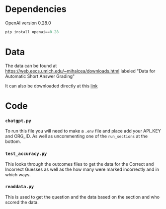 # Dependencies
OpenAI version 0.28.0
```python
pip install openai==0.28
```

# Data
The data can be found at https://web.eecs.umich.edu/~mihalcea/downloads.html labeled "Data for Automatic Short Answer Grading"

It can also be downloaded directly at this [link](https://web.eecs.umich.edu/~mihalcea/downloads.html#saga)

# Code
### ```chatgpt.py```
To run this file you will need to make a ```.env``` file and place add your API_KEY and ORG_ID. As well as uncommenting one of the ```run_sections``` at the bottom.

### ```test_accuracy.py```
This looks through the outcomes files to get the data for the Correct and Incorrect Guesses as well as the how many were marked incorrectly and in which ways.

### ```readdata.py```
This is used to get the question and the data based on the section and who scored the data.